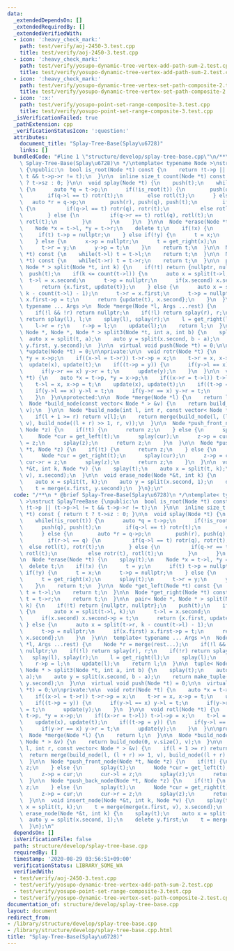```yaml
---
data:
  _extendedDependsOn: []
  _extendedRequiredBy: []
  _extendedVerifiedWith:
  - icon: ':heavy_check_mark:'
    path: test/verify/aoj-2450-3.test.cpp
    title: test/verify/aoj-2450-3.test.cpp
  - icon: ':heavy_check_mark:'
    path: test/verify/yosupo-dynamic-tree-vertex-add-path-sum-2.test.cpp
    title: test/verify/yosupo-dynamic-tree-vertex-add-path-sum-2.test.cpp
  - icon: ':heavy_check_mark:'
    path: test/verify/yosupo-dynamic-tree-vertex-set-path-composite-2.test.cpp
    title: test/verify/yosupo-dynamic-tree-vertex-set-path-composite-2.test.cpp
  - icon: ':x:'
    path: test/verify/yosupo-point-set-range-composite-3.test.cpp
    title: test/verify/yosupo-point-set-range-composite-3.test.cpp
  _isVerificationFailed: true
  _pathExtension: cpp
  _verificationStatusIcon: ':question:'
  attributes:
    document_title: "Splay-Tree-Base(Splay\u6728)"
    links: []
  bundledCode: "#line 1 \"structure/develop/splay-tree-base.cpp\"\n/**\n * @brief\
    \ Splay-Tree-Base(Splay\u6728)\n */\ntemplate< typename Node >\nstruct SplayTreeBase\
    \ {\npublic:\n  bool is_root(Node *t) const {\n    return !t->p || (t->p->l !=\
    \ t && t->p->r != t);\n  }\n\n  inline size_t count(Node *t) const { return t\
    \ ? t->sz : 0; }\n\n  void splay(Node *t) {\n    push(t);\n    while(!is_root(t))\
    \ {\n      auto *q = t->p;\n      if(!is_root(t)) {\n        push(q), push(t);\n\
    \        if(q->l == t) rotr(t);\n        else rotl(t);\n      } else {\n     \
    \   auto *r = q->p;\n        push(r), push(q), push(t);\n        if(r->l == q)\
    \ {\n          if(q->l == t) rotr(q), rotr(t);\n          else rotl(t), rotr(t);\n\
    \        } else {\n          if(q->r == t) rotl(q), rotl(t);\n          else rotr(t),\
    \ rotl(t);\n        }\n      }\n    }\n  }\n\n  Node *erase(Node *t) {\n    splay(t);\n\
    \    Node *x = t->l, *y = t->r;\n    delete t;\n    if(!x) {\n      t = y;\n \
    \     if(t) t->p = nullptr;\n    } else if(!y) {\n      t = x;\n      t->p = nullptr;\n\
    \    } else {\n      x->p = nullptr;\n      t = get_right(x);\n      splay(t);\n\
    \      t->r = y;\n      y->p = t;\n    }\n    return t;\n  }\n\n  Node *get_left(Node\
    \ *t) const {\n    while(t->l) t = t->l;\n    return t;\n  }\n\n  Node *get_right(Node\
    \ *t) const {\n    while(t->r) t = t->r;\n    return t;\n  }\n\n  pair< Node *,\
    \ Node * > split(Node *t, int k) {\n    if(!t) return {nullptr, nullptr};\n  \
    \  push(t);\n    if(k <= count(t->l)) {\n      auto x = split(t->l, k);\n    \
    \  t->l = x.second;\n      t->p = nullptr;\n      if(x.second) x.second->p = t;\n\
    \      return {x.first, update(t)};\n    } else {\n      auto x = split(t->r,\
    \ k - count(t->l) - 1);\n      t->r = x.first;\n      t->p = nullptr;\n      if(x.first)\
    \ x.first->p = t;\n      return {update(t), x.second};\n    }\n  }\n\n  template<\
    \ typename ... Args >\n  Node *merge(Node *l, Args ...rest) {\n    Node *r = merge(rest...);\n\
    \    if(!l && !r) return nullptr;\n    if(!l) return splay(r), r;\n    if(!r)\
    \ return splay(l), l;\n    splay(l), splay(r);\n    l = get_right(l);\n    splay(l);\n\
    \    l->r = r;\n    r->p = l;\n    update(l);\n    return l;\n  }\n\n  tuple<\
    \ Node *, Node *, Node * > split3(Node *t, int a, int b) {\n    splay(t);\n  \
    \  auto x = split(t, a);\n    auto y = split(x.second, b - a);\n    return make_tuple(x.first,\
    \ y.first, y.second);\n  }\n\n  virtual void push(Node *t) = 0;\n\n  virtual Node\
    \ *update(Node *t) = 0;\n\nprivate:\n\n  void rotr(Node *t) {\n    auto *x = t->p,\
    \ *y = x->p;\n    if((x->l = t->r)) t->r->p = x;\n    t->r = x, x->p = t;\n  \
    \  update(x), update(t);\n    if((t->p = y)) {\n      if(y->l == x) y->l = t;\n\
    \      if(y->r == x) y->r = t;\n      update(y);\n    }\n  }\n\n  void rotl(Node\
    \ *t) {\n    auto *x = t->p, *y = x->p;\n    if((x->r = t->l)) t->l->p = x;\n\
    \    t->l = x, x->p = t;\n    update(x), update(t);\n    if((t->p = y)) {\n  \
    \    if(y->l == x) y->l = t;\n      if(y->r == x) y->r = t;\n      update(y);\n\
    \    }\n  }\n\nprotected:\n\n  Node *merge(Node *l) {\n    return l;\n  }\n\n\
    \  Node *build_node(const vector< Node * > &v) {\n    return build_node(0, v.size(),\
    \ v);\n  }\n\n  Node *build_node(int l, int r, const vector< Node * > &v) {\n\
    \    if(l + 1 >= r) return v[l];\n    return merge(build_node(l, (l + r) >> 1,\
    \ v), build_node((l + r) >> 1, r, v));\n  }\n\n  Node *push_front_node(Node *t,\
    \ Node *z) {\n    if(!t) {\n      return z;\n    } else {\n      splay(t);\n \
    \     Node *cur = get_left(t);\n      splay(cur);\n      z->p = cur;\n      cur->l\
    \ = z;\n      splay(z);\n      return z;\n    }\n  }\n\n  Node *push_back_node(Node\
    \ *t, Node *z) {\n    if(!t) {\n      return z;\n    } else {\n      splay(t);\n\
    \      Node *cur = get_right(t);\n      splay(cur);\n      z->p = cur;\n     \
    \ cur->r = z;\n      splay(z);\n      return z;\n    }\n  }\n\n  void insert_node(Node\
    \ *&t, int k, Node *v) {\n    splay(t);\n    auto x = split(t, k);\n    t = merge(merge(x.first,\
    \ v), x.second);\n  }\n\n  void erase_node(Node *&t, int k) {\n    splay(t);\n\
    \    auto x = split(t, k);\n    auto y = split(x.second, 1);\n    delete y.first;\n\
    \    t = merge(x.first, y.second);\n  }\n};\n"
  code: "/**\n * @brief Splay-Tree-Base(Splay\u6728)\n */\ntemplate< typename Node\
    \ >\nstruct SplayTreeBase {\npublic:\n  bool is_root(Node *t) const {\n    return\
    \ !t->p || (t->p->l != t && t->p->r != t);\n  }\n\n  inline size_t count(Node\
    \ *t) const { return t ? t->sz : 0; }\n\n  void splay(Node *t) {\n    push(t);\n\
    \    while(!is_root(t)) {\n      auto *q = t->p;\n      if(!is_root(t)) {\n  \
    \      push(q), push(t);\n        if(q->l == t) rotr(t);\n        else rotl(t);\n\
    \      } else {\n        auto *r = q->p;\n        push(r), push(q), push(t);\n\
    \        if(r->l == q) {\n          if(q->l == t) rotr(q), rotr(t);\n        \
    \  else rotl(t), rotr(t);\n        } else {\n          if(q->r == t) rotl(q),\
    \ rotl(t);\n          else rotr(t), rotl(t);\n        }\n      }\n    }\n  }\n\
    \n  Node *erase(Node *t) {\n    splay(t);\n    Node *x = t->l, *y = t->r;\n  \
    \  delete t;\n    if(!x) {\n      t = y;\n      if(t) t->p = nullptr;\n    } else\
    \ if(!y) {\n      t = x;\n      t->p = nullptr;\n    } else {\n      x->p = nullptr;\n\
    \      t = get_right(x);\n      splay(t);\n      t->r = y;\n      y->p = t;\n\
    \    }\n    return t;\n  }\n\n  Node *get_left(Node *t) const {\n    while(t->l)\
    \ t = t->l;\n    return t;\n  }\n\n  Node *get_right(Node *t) const {\n    while(t->r)\
    \ t = t->r;\n    return t;\n  }\n\n  pair< Node *, Node * > split(Node *t, int\
    \ k) {\n    if(!t) return {nullptr, nullptr};\n    push(t);\n    if(k <= count(t->l))\
    \ {\n      auto x = split(t->l, k);\n      t->l = x.second;\n      t->p = nullptr;\n\
    \      if(x.second) x.second->p = t;\n      return {x.first, update(t)};\n   \
    \ } else {\n      auto x = split(t->r, k - count(t->l) - 1);\n      t->r = x.first;\n\
    \      t->p = nullptr;\n      if(x.first) x.first->p = t;\n      return {update(t),\
    \ x.second};\n    }\n  }\n\n  template< typename ... Args >\n  Node *merge(Node\
    \ *l, Args ...rest) {\n    Node *r = merge(rest...);\n    if(!l && !r) return\
    \ nullptr;\n    if(!l) return splay(r), r;\n    if(!r) return splay(l), l;\n \
    \   splay(l), splay(r);\n    l = get_right(l);\n    splay(l);\n    l->r = r;\n\
    \    r->p = l;\n    update(l);\n    return l;\n  }\n\n  tuple< Node *, Node *,\
    \ Node * > split3(Node *t, int a, int b) {\n    splay(t);\n    auto x = split(t,\
    \ a);\n    auto y = split(x.second, b - a);\n    return make_tuple(x.first, y.first,\
    \ y.second);\n  }\n\n  virtual void push(Node *t) = 0;\n\n  virtual Node *update(Node\
    \ *t) = 0;\n\nprivate:\n\n  void rotr(Node *t) {\n    auto *x = t->p, *y = x->p;\n\
    \    if((x->l = t->r)) t->r->p = x;\n    t->r = x, x->p = t;\n    update(x), update(t);\n\
    \    if((t->p = y)) {\n      if(y->l == x) y->l = t;\n      if(y->r == x) y->r\
    \ = t;\n      update(y);\n    }\n  }\n\n  void rotl(Node *t) {\n    auto *x =\
    \ t->p, *y = x->p;\n    if((x->r = t->l)) t->l->p = x;\n    t->l = x, x->p = t;\n\
    \    update(x), update(t);\n    if((t->p = y)) {\n      if(y->l == x) y->l = t;\n\
    \      if(y->r == x) y->r = t;\n      update(y);\n    }\n  }\n\nprotected:\n\n\
    \  Node *merge(Node *l) {\n    return l;\n  }\n\n  Node *build_node(const vector<\
    \ Node * > &v) {\n    return build_node(0, v.size(), v);\n  }\n\n  Node *build_node(int\
    \ l, int r, const vector< Node * > &v) {\n    if(l + 1 >= r) return v[l];\n  \
    \  return merge(build_node(l, (l + r) >> 1, v), build_node((l + r) >> 1, r, v));\n\
    \  }\n\n  Node *push_front_node(Node *t, Node *z) {\n    if(!t) {\n      return\
    \ z;\n    } else {\n      splay(t);\n      Node *cur = get_left(t);\n      splay(cur);\n\
    \      z->p = cur;\n      cur->l = z;\n      splay(z);\n      return z;\n    }\n\
    \  }\n\n  Node *push_back_node(Node *t, Node *z) {\n    if(!t) {\n      return\
    \ z;\n    } else {\n      splay(t);\n      Node *cur = get_right(t);\n      splay(cur);\n\
    \      z->p = cur;\n      cur->r = z;\n      splay(z);\n      return z;\n    }\n\
    \  }\n\n  void insert_node(Node *&t, int k, Node *v) {\n    splay(t);\n    auto\
    \ x = split(t, k);\n    t = merge(merge(x.first, v), x.second);\n  }\n\n  void\
    \ erase_node(Node *&t, int k) {\n    splay(t);\n    auto x = split(t, k);\n  \
    \  auto y = split(x.second, 1);\n    delete y.first;\n    t = merge(x.first, y.second);\n\
    \  }\n};\n"
  dependsOn: []
  isVerificationFile: false
  path: structure/develop/splay-tree-base.cpp
  requiredBy: []
  timestamp: '2020-08-29 03:56:51+09:00'
  verificationStatus: LIBRARY_SOME_WA
  verifiedWith:
  - test/verify/aoj-2450-3.test.cpp
  - test/verify/yosupo-dynamic-tree-vertex-add-path-sum-2.test.cpp
  - test/verify/yosupo-point-set-range-composite-3.test.cpp
  - test/verify/yosupo-dynamic-tree-vertex-set-path-composite-2.test.cpp
documentation_of: structure/develop/splay-tree-base.cpp
layout: document
redirect_from:
- /library/structure/develop/splay-tree-base.cpp
- /library/structure/develop/splay-tree-base.cpp.html
title: "Splay-Tree-Base(Splay\u6728)"
---
```

